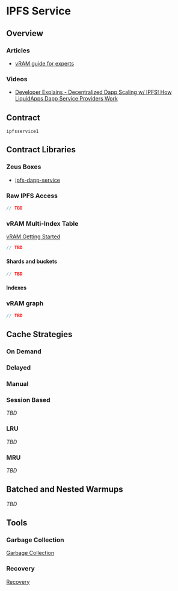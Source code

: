 IPFS Service
============

## Overview

### Articles

- [vRAM guide for experts](https://medium.com/@liquidapps/vram-guide-for-experts-f809c8f82a27)

### Videos

- [Developer Explains - Decentralized Dapp Scaling w/ IPFS! How LiquidApps Dapp Service Providers Work](https://www.youtube.com/watch?v=-XdVnK22mZc)

## Contract

```ipfsservice1```

## Contract Libraries

### Zeus Boxes
* [ipfs-dapp-service](https://github.com/liquidapps-io/zeus-sdk/tree/master/boxes/groups/services/ipfs-dapp-service)

### Raw IPFS Access
```cpp
// TBD
```
### vRAM Multi-Index Table
[vRAM Getting Started](../developers/vram-getting-started.md)

```cpp
// TBD
```

#### Shards and buckets
```cpp
// TBD
```
#### Indexes

### vRAM graph

```cpp
// TBD
```

## Cache Strategies
### On Demand
### Delayed
### Manual
### Session Based
*TBD*
### LRU
*TBD*
### MRU 
*TBD*

## Batched and Nested Warmups
*TBD*
## Tools
### Garbage Collection

[Garbage Collection](garbage-collection)

### Recovery

[Recovery](recovery)
